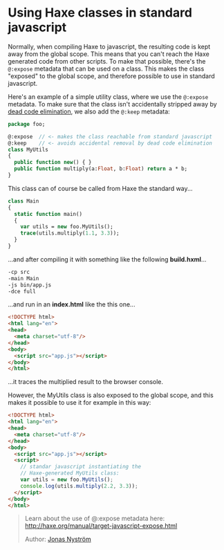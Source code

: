 [tags]: / "javascript,dead-code-elimination,libraries"

# Using Haxe classes in standard javascript

Normally, when compiling Haxe to javascript, the resulting code is kept away from the global scope. This means that you can't reach the Haxe generated code from other scripts. 
To make that possible, there's the ```@:expose``` metadata that can be used on a class. This makes the class "exposed" to the global scope, and therefore possible to use in standard javascript.

Here's an example of a simple utility class, where we use the ```@:expose``` metadata. To make sure that the class isn't accidentally stripped away by [dead code elimination](http://haxe.org/manual/cr-dce.html), we also add the ```@:keep``` metadata:
	
```haxe
package foo;

@:expose  // <- makes the class reachable from standard javascript
@:keep    // <- avoids accidental removal by dead code elimination
class MyUtils 
{
  public function new() { }	
  public function multiply(a:Float, b:Float) return a * b;
}
```

This class can of course be called from Haxe the standard way...
```haxe
class Main 
{
  static function main() 
  {
    var utils = new foo.MyUtils();
    trace(utils.multiply(1.1, 3.3));		
  }	
}	
```
...and after compiling it with something like the following **build.hxml**...
```haxe
-cp src
-main Main
-js bin/app.js
-dce full
```
...and run in an **index.html** like the this one...

```html
<!DOCTYPE html>
<html lang="en">
<head>
  <meta charset="utf-8"/>
</head>
<body>
  <script src="app.js"></script>
</body>
</html>
```
...it traces the multiplied result to the browser console.

However, the MyUtils class is also exposed to the global scope, and this makes it possible to use it for example in this way:
```html
<!DOCTYPE html>
<html lang="en">
<head>
  <meta charset="utf-8"/>
</head>
<body>
  <script src="app.js"></script>
  <script>		
    // standar javascript instantiating the 
    // Haxe-generated MyUtils class:
    var utils = new foo.MyUtils();
    console.log(utils.multiply(2.2, 3.3));			
  </script>
</body>
</html>
```


> Learn about the use of @:expose metadata here: <http://haxe.org/manual/target-javascript-expose.html>
> 
> Author: [Jonas Nyström](https://github.com/cambiata)


